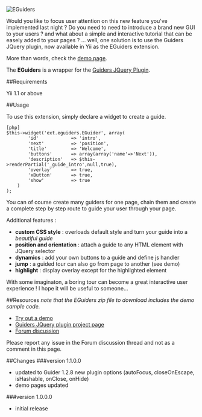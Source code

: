 ![EGuiders](http://s172418307.onlinehome.fr/project/yiiDemo/images/eguiders.png "EGuiders")

Would you like to focus user attention on this new feature you've implemented last night ? Do you need to need to introduce a brand new GUI to your users ? and what about a simple and interactive tutorial that can be easely added to your pages ? ... well, one solution is to use the Guiders JQuery plugin, now available in Yii as the EGuiders extension.

More than words, check the [demo page](http://s172418307.onlinehome.fr/project/yiiDemo/index.php?r=extension/eguiders "Demo page").

The **EGuiders** is a wrapper for the [Guiders JQuery Plugin](https://github.com/jeff-optimizely/Guiders-JS "Guiders JQuery plugin"). 

##Requirements

Yii 1.1 or above

##Usage

To use this extension, simply declare a widget to create a guide.

~~~
[php]
$this->widget('ext.eguiders.EGuider', array(
		'id'			=> 'intro',
		'next' 			=> 'position',
		'title'			=> 'Welcome',
		'buttons'		=> array(array('name'=>'Next')),
		'description' 	=> $this->renderPartial('_guide_intro',null,true),
		'overlay'		=> true,
		'xButton'		=> true,
		'show'			=> true
	)
);
~~~

You can of course create many guiders for one page, chain them and create a complete step by step route to guide your user through your page.

Additional features :

- **custom CSS style** : overloads default style and turn your guide into a _beautiful guide_
- **position and orientation** : attach a guide to any HTML element with JQuery selector
- **dynamics** : add your own buttons to a guide and define js handler
- **jump** : a guided tour can also go from page to another (see demo)
- **highlight** : display overlay except for the highlighted element

With some imaginaton, a boring tour can become a great interactive user experience ! I hope it will be useful to someone...

##Resources
_note that the EGuiders zip file to download includes the demo sample code._

 * [Try out a demo](http://s172418307.onlinehome.fr/project/yiiDemo/index.php?r=extension/eguiders "Demo Page")
 * [Guiders JQuery plugin project page](https://github.com/jeff-optimizely/Guiders-JS "Guiders JQuery plugin project page")
 * [Forum discussion](http://www.yiiframework.com/forum/index.php?/topic/25077-extension-eguiders/#entry121159 "Forum discussion")
 
Please report any issue in the Forum discussion thread and not as a comment in this page.

##Changes
###version 1.1.0.0
* updated to Guider 1.2.8 new plugin options (autoFocus, closeOnEscape, isHashable, onClose, onHide)
* demo pages updated

###version 1.0.0.0
* initial release
